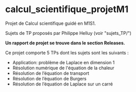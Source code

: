 # calcul_scientifique_projetM1

Projet de Calcul scientifique guidé en M1S1.

Sujets de TP proposés par Philippe Helluy (voir "sujets_TP/")

**Un rapport de projet se trouve dans le section Releases.**

Ce projet comporte 5 TPs dont les sujets sont les suivants :
- Application: problème de Laplace en dimension 1
- Résolution numérique de l'équation de la chaleur
- Résolution de l’équation de transport
- Résolution de l’équation de Burgers
- Résolution de l’équation de Laplace sur un carré
